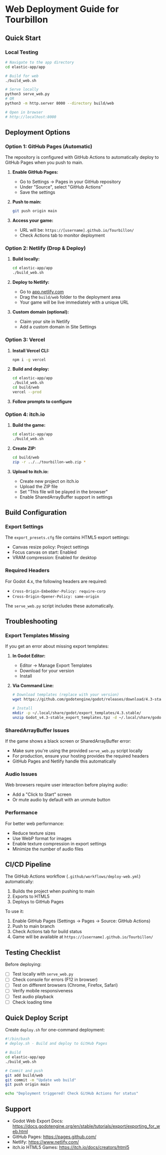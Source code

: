 # Web Deployment Guide for Tourbillon

## Quick Start

### Local Testing
```bash
# Navigate to the app directory
cd elastic-app/app

# Build for web
./build_web.sh

# Serve locally
python3 serve_web.py
# OR
python3 -m http.server 8000 --directory build/web

# Open in browser
# http://localhost:8000
```

## Deployment Options

### Option 1: GitHub Pages (Automatic)

The repository is configured with GitHub Actions to automatically deploy to GitHub Pages when you push to main.

1. **Enable GitHub Pages:**
   - Go to Settings → Pages in your GitHub repository
   - Under "Source", select "GitHub Actions"
   - Save the settings

2. **Push to main:**
   ```bash
   git push origin main
   ```

3. **Access your game:**
   - URL will be: `https://[username].github.io/Tourbillon/`
   - Check Actions tab to monitor deployment

### Option 2: Netlify (Drop & Deploy)

1. **Build locally:**
   ```bash
   cd elastic-app/app
   ./build_web.sh
   ```

2. **Deploy to Netlify:**
   - Go to [app.netlify.com](https://app.netlify.com)
   - Drag the `build/web` folder to the deployment area
   - Your game will be live immediately with a unique URL

3. **Custom domain (optional):**
   - Claim your site in Netlify
   - Add a custom domain in Site Settings

### Option 3: Vercel

1. **Install Vercel CLI:**
   ```bash
   npm i -g vercel
   ```

2. **Build and deploy:**
   ```bash
   cd elastic-app/app
   ./build_web.sh
   cd build/web
   vercel --prod
   ```

3. **Follow prompts to configure**

### Option 4: itch.io

1. **Build the game:**
   ```bash
   cd elastic-app/app
   ./build_web.sh
   ```

2. **Create ZIP:**
   ```bash
   cd build/web
   zip -r ../../tourbillon-web.zip *
   ```

3. **Upload to itch.io:**
   - Create new project on itch.io
   - Upload the ZIP file
   - Set "This file will be played in the browser"
   - Enable SharedArrayBuffer support in settings

## Build Configuration

### Export Settings

The `export_presets.cfg` file contains HTML5 export settings:
- Canvas resize policy: Project settings
- Focus canvas on start: Enabled
- VRAM compression: Enabled for desktop

### Required Headers

For Godot 4.x, the following headers are required:
- `Cross-Origin-Embedder-Policy: require-corp`
- `Cross-Origin-Opener-Policy: same-origin`

The `serve_web.py` script includes these automatically.

## Troubleshooting

### Export Templates Missing

If you get an error about missing export templates:

1. **In Godot Editor:**
   - Editor → Manage Export Templates
   - Download for your version
   - Install

2. **Via Command Line:**
   ```bash
   # Download templates (replace with your version)
   wget https://github.com/godotengine/godot/releases/download/4.3-stable/Godot_v4.3-stable_export_templates.tpz
   
   # Install
   mkdir -p ~/.local/share/godot/export_templates/4.3.stable/
   unzip Godot_v4.3-stable_export_templates.tpz -d ~/.local/share/godot/export_templates/4.3.stable/
   ```

### SharedArrayBuffer Issues

If the game shows a black screen or SharedArrayBuffer error:
- Make sure you're using the provided `serve_web.py` script locally
- For production, ensure your hosting provides the required headers
- GitHub Pages and Netlify handle this automatically

### Audio Issues

Web browsers require user interaction before playing audio:
- Add a "Click to Start" screen
- Or mute audio by default with an unmute button

### Performance

For better web performance:
- Reduce texture sizes
- Use WebP format for images
- Enable texture compression in export settings
- Minimize the number of audio files

## CI/CD Pipeline

The GitHub Actions workflow (`.github/workflows/deploy-web.yml`) automatically:
1. Builds the project when pushing to main
2. Exports to HTML5
3. Deploys to GitHub Pages

To use it:
1. Enable GitHub Pages (Settings → Pages → Source: GitHub Actions)
2. Push to main branch
3. Check Actions tab for build status
4. Game will be available at `https://[username].github.io/Tourbillon/`

## Testing Checklist

Before deploying:
- [ ] Test locally with `serve_web.py`
- [ ] Check console for errors (F12 in browser)
- [ ] Test on different browsers (Chrome, Firefox, Safari)
- [ ] Verify mobile responsiveness
- [ ] Test audio playback
- [ ] Check loading time

## Quick Deploy Script

Create `deploy.sh` for one-command deployment:

```bash
#!/bin/bash
# deploy.sh - Build and deploy to GitHub Pages

# Build
cd elastic-app/app
./build_web.sh

# Commit and push
git add build/web
git commit -m "Update web build"
git push origin main

echo "Deployment triggered! Check GitHub Actions for status"
```

## Support

- Godot Web Export Docs: https://docs.godotengine.org/en/stable/tutorials/export/exporting_for_web.html
- GitHub Pages: https://pages.github.com/
- Netlify: https://www.netlify.com/
- itch.io HTML5 Games: https://itch.io/docs/creators/html5